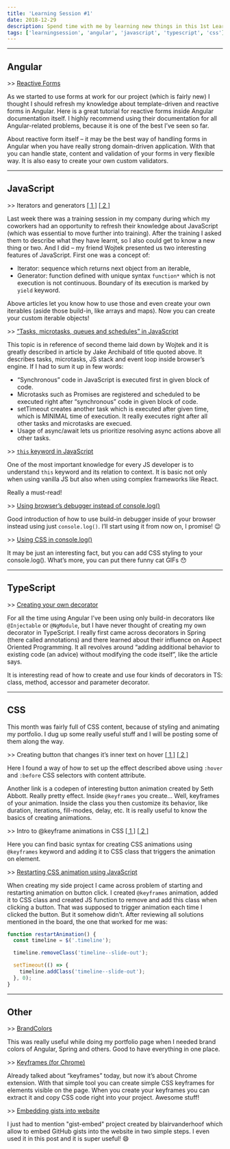 ```yaml
---
title: 'Learning Session #1'
date: 2018-12-29
description: Spend time with me by learning new things in this 1st Learning Session!
tags: ['learningsession', 'angular', 'javascript', 'typescript', 'css']
---
```


---

## Angular

\>> [Reactive Forms](https://angular.io/guide/reactive-forms)

As we started to use forms at work for our project (which is fairly new) I thought I should refresh my knowledge about template-driven and reactive forms in Angular. Here is a great tutorial for reactive forms inside Angular documentation itself. I highly recommend using their documentation for all Angular-related problems, because it is one of the best I’ve seen so far.

About reactive form itself – it may be the best way of handling forms in Angular when you have really strong domain-driven application. With that you can handle state, content and validation of your forms in very flexible way. It is also easy to create your own custom validators.

---

## JavaScript

\>> Iterators and generators [[ 1 ]](https://developer.mozilla.org/en-US/docs/Web/JavaScript/Guide/Iterators_and_Generators) [[ 2 ]](https://codeburst.io/a-simple-guide-to-es6-iterators-in-javascript-with-examples-189d052c3d8e)

Last week there was a training session in my company during which my coworkers had an opportunity to refresh their knowledge about JavaScript (which was essential to move further into training). After the training I asked them to describe what they have learnt, so I also could get to know a new thing or two. And I did – my friend Wojtek presented us two interesting features of JavaScript. First one was a concept of:

- Iterator: sequence which returns next object from an iterable,
- Generator: function defined with unique syntax `function*` which is not execution is not continuous. Boundary of its execution is marked by `yield` keyword.

Above articles let you know how to use those and even create your own iterables (aside those build-in, like arrays and maps). Now you can create your custom iterable objects!

\>> [“Tasks, microtasks, queues and schedules” in JavaScript](https://jakearchibald.com/2015/tasks-microtasks-queues-and-schedules/)

This topic is in reference of second theme laid down by Wojtek and it is greatly described in article by Jake Archibald of title quoted above. It describes tasks, microtasks, JS stack and event loop inside browser’s engine. If I had to sum it up in few words:

- “Synchronous” code in JavaScript is executed first in given block of code.
- Microtasks such as Promises are registered and scheduled to be executed right after “synchronous” code in given block of code.
- setTimeout creates another task which is executed after given time, which is MINIMAL time of execution. It really executes right after all other tasks and microtasks are execued.
- Usage of async/await lets us prioritize resolving async actions above all other tasks.

\>> [`this` keyword in JavaScript](https://medium.freecodecamp.org/how-to-understand-the-keyword-this-and-context-in-javascript-cd624c6b74b8)

One of the most important knowledge for every JS developer is to understand `this` keyword and its relation to context. It is basic not only when using vanilla JS but also when using complex frameworks like React.

Really a must-read!

\>> [Using browser’s debugger instead of console.log()](https://medium.com/datadriveninvestor/stopping-using-console-log-and-start-using-your-browsers-debugger-62bc893d93ff)

Good introduction of how to use build-in debugger inside of your browser instead using just `console.log()`. I’ll start using it from now on, I promise! 😉

\>> [Using CSS in console.log()](https://itnext.io/console-rules-b30560fc2367)

It may be just an interesting fact, but you can add CSS styling to your console.log(). What’s more, you can put there funny cat GIFs 😯

---

## TypeScript

\>> [Creating your own decorator](https://codeburst.io/decorate-your-code-with-typescript-decorators-5be4a4ffecb4)

For all the time using Angular I’ve been using only build-in decorators like `@Injectable` or `@NgModule`, but I have never thought of creating my own decorator in TypeScript. I really first came across decorators in Spring (there called annotations) and there learned about their influence on Aspect Oriented Programming. It all revolves around “adding additional behavior to existing code (an advice) without modifying the code itself”, like the article says.

It is interesting read of how to create and use four kinds of decorators in TS: class, method, accessor and parameter decorator.

---

## CSS

This month was fairly full of CSS content, because of styling and animating my portfolio. I dug up some really useful stuff and I will be posting some of them along the way.

\>> Creating button that changes it’s inner text on hover [[ 1 ]](https://stackoverflow.com/a/9913526) [[ 2 ]](https://codepen.io/sethabbott/pen/FtuLz)

Here I found a way of how to set up the effect described above using `:hover` and `:before` CSS selectors with content attribute.

Another link is a codepen of interesting button animation created by Seth Abbott. Really pretty effect. Inside `@keyframes` you create… Well, keyframes of your animation. Inside the class you then customize its behavior, like duration, iterations, fill-modes, delay, etc. It is really useful to know the basics of creating animations.

\>> Intro to @keyframe animations in CSS [[ 1 ]](https://www.w3schools.com/css/css3_animations.asp) [[ 2 ]](https://css-tricks.com/snippets/css/keyframe-animation-syntax/)

Here you can find basic syntax for creating CSS animations using `@keyframes` keyword and adding it to CSS class that triggers the animation on element.

\>> [Restarting CSS animation using JavaScript](https://stackoverflow.com/questions/6268508/restart-animation-in-css3-any-better-way-than-removing-the-element)

When creating my side project I came across problem of starting and restarting animation on button click. I created `@keyframes` animation, added it to CSS class and created JS function to remove and add this class when clicking a button. That was supposed to trigger animation each time I clicked the button. But it somehow didn’t. After reviewing all solutions mentioned in the board, the one that worked for me was:

```js
function restartAnimation() {
  const timeline = $('.timeline');

  timeline.removeClass('timeline--slide-out');

  setTimeout(() => {
    timeline.addClass('timeline--slide-out');
  }, 0);
}
```

---

## Other

\>> [BrandColors](https://brandcolors.net/)

This was really useful while doing my portfolio page when I needed brand colors of Angular, Spring and others. Good to have everything in one place.

\>> [Keyframes (for Chrome)](https://chrome.google.com/webstore/detail/keyframes/dalaiblmpeklkjnpeocmaojcfldmbfck)

Already talked about “keyframes” today, but now it’s about Chrome extension. With that simple tool you can create simple CSS keyframes for elements visible on the page. When you create your keyframes you can extract it and copy CSS code right into your project. Awesome stuff!

\>> [Embedding gists into website](https://github.com/blairvanderhoof/gist-embed)

I just had to mention "gist-embed" project created by blairvanderhoof which allow to embed GitHub gists into the website in two simple steps. I even used it in this post and it is super useful! 😄